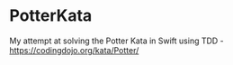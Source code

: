 # PotterKata
My attempt at solving the Potter Kata in Swift using TDD - https://codingdojo.org/kata/Potter/
